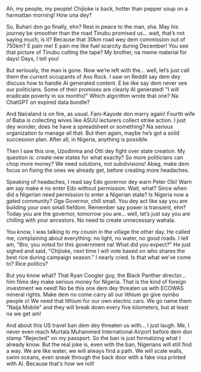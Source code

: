 Ah, my people, my people! Chijioke is back, hotter than pepper soup on a harmattan morning! How una dey?

So, Buhari don go finally, ehn? Rest in peace to the man, sha. May his journey be smoother than the road Tinubu promised us… wait, that’s not saying much, is it? Because that 30km road wey dem commission out of 750km? E pain me! E pain me like fuel scarcity during December! You see that picture of Tinubu cutting the tape? My brother, na meme material for days! Days, I tell you!

But seriously, the man is gone. Now we’re left with the… well, let’s just call them the current occupants of Aso Rock. I saw on Reddit say dem dey discuss how to handle AI generated content. E be like say dem never see our politicians. Some of their promises are clearly AI generated! "I will eradicate poverty in six months!" Which algorithm wrote that one? Na ChatGPT on expired data bundle?

And Nairaland is on fire, as usual. Fani-Kayode don marry again! Fourth wife o! Baba is collecting wives like ASUU lecturers collect strike action. I just dey wonder, does he have a spreadsheet or something? Na serious organization to manage all that. But then again, maybe he’s got a solid succession plan. After all, in Nigeria, anything is possible.

Then I saw this one, Uzodinma and Otti dey fight over state creation. My question is: create new states for what exactly? So more politicians can chop more money? We need solutions, not subdivisions! Abeg, make dem focus on fixing the ones we already get, before creating more headaches.

Speaking of headaches, I read say Edo governor dey warn Peter Obi! Warn am say make e no enter Edo without permission. Wait, what? Since when did a Nigerian need permission to enter a Nigerian state? Is Nigeria now a gated community? Oga Governor, chill small. You dey act like say you are building your own small fiefdom. Remember say power is transient, ehn? Today you are the governor, tomorrow you are… well, let’s just say you are chilling with your ancestors. No need to create unnecessary wahala.

You know, I was talking to my cousin in the village the other day. He called me, complaining about everything: no light, no water, no good roads. I tell am, "Bro, you voted for this government na! What did you expect?" He just sighed and said, "Chijioke, next time I will vote based on who shares the best rice during campaign season." I nearly cried. Is that what we’ve come to? Rice politics?

But you know what? That Ryan Coogler guy, the Black Panther director… him films dey make serious money for Nigeria. That is the kind of foreign investment we need! No be this one dem dey threaten us with ECOWAS mineral rights. Make dem no come carry all our lithium go give oyinbo people o! We need that lithium for our own electric cars. We go name them "Naija Mobile" and they will break down every five kilometers, but at least na we get am!

And about this US travel ban dem dey threaten us with… I just laugh. Me, I never even reach Murtala Muhammed International Airport before dem don stamp "Rejected" on my passport. So the ban is just formalizing what I already know. But the real joke is, even with the ban, Nigerians will still find a way. We are like water, we will always find a path. We will scale walls, swim oceans, even sneak through the back door with a fake visa printed with AI. Because that's how we roll!